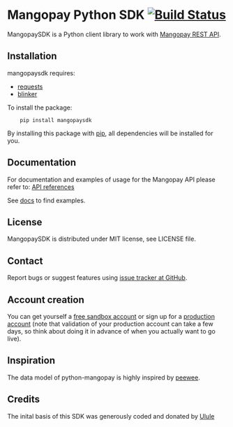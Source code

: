 Mangopay Python SDK [![Build Status](https://travis-ci.org/Mangopay/mangopay2-python-sdk.svg?branch=v3)](https://travis-ci.org/Mangopay/mangopay2-python-sdk)
=================================================

MangopaySDK is a Python client library to work with
[Mangopay REST API](http://docs.mangopay.com/api-references/).


Installation
------------

mangopaysdk requires: 

* [requests](https://pypi.python.org/pypi/requests)
* [blinker](https://pypi.python.org/pypi/blinker)

To install the package:

```
    pip install mangopaysdk
```

By installing this package with [pip](https://pypi.python.org/pypi/pip), all dependencies will be installed for you.


Documentation
-------------

For documentation and examples of usage for the Mangopay API please refer to: [API references](https://docs.mangopay.com/api-references/)

See [docs](https://github.com/mangopay/mangopay2-python-sdk/tree/v3/docs) to find examples.

License
-------------------------------------------------
MangopaySDK is distributed under MIT license, see LICENSE file.

Contact
-------------------------------------------------
Report bugs or suggest features using [issue tracker at GitHub](https://github.com/MangoPay/mangopay2-python-sdk-v2).


Account creation
-------------------------------------------------
You can get yourself a [free sandbox account](https://www.mangopay.com/signup/create-sandbox/) or sign up for a [production account](https://www.mangopay.com/signup/submit-your-app/go-live/) (note that validation of your production account can take a few days, so think about doing it in advance of when you actually want to go live).

Inspiration
-----------

The data model of python-mangopay is highly inspired by [peewee](https://github.com/coleifer/peewee).

Credits
-----------

The inital basis of this SDK was generously coded and donated by [Ulule](https://www.ulule.com/)
